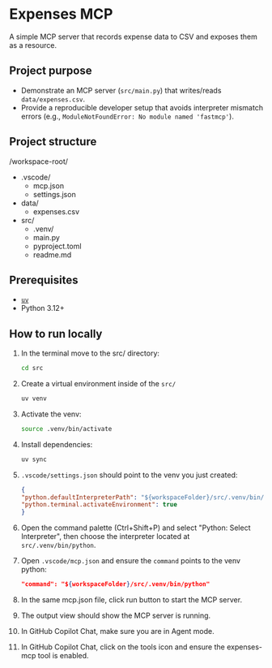 # Expenses MCP

A simple MCP server that records expense data to CSV and exposes them as a resource. 

## Project purpose

- Demonstrate an MCP server (`src/main.py`) that writes/reads `data/expenses.csv`.
- Provide a reproducible developer setup that avoids interpreter mismatch errors (e.g., `ModuleNotFoundError: No module named 'fastmcp'`).

## Project structure

/workspace-root/
- .vscode/
  - mcp.json  
  - settings.json  
- data/  
  - expenses.csv  
- src/  
  - .venv/
  - main.py  
  - pyproject.toml  
  - readme.md

## Prerequisites

- [`uv`](https://docs.astral.sh/uv/getting-started/installation/)
- Python 3.12+

## How to run locally

1. In the terminal move to the src/ directory:

    ```bash
    cd src
    ```

1. Create a virtual environment inside of the `src/`

    ```bash
    uv venv
    ```

1. Activate the venv:

    ```bash
    source .venv/bin/activate
    ```

1. Install dependencies:

    ```bash
    uv sync
    ```

1. `.vscode/settings.json` should point to the venv you just created:

    ```json
    {
    "python.defaultInterpreterPath": "${workspaceFolder}/src/.venv/bin/python",
    "python.terminal.activateEnvironment": true
    }
    ```

1. Open the command palette (Ctrl+Shift+P) and select "Python: Select Interpreter", then choose the interpreter located at `src/.venv/bin/python`.

1. Open `.vscode/mcp.json` and ensure the `command` points to the venv python:

    ```json
    "command": "${workspaceFolder}/src/.venv/bin/python"
    ```

1. In the same mcp.json file, click run button to start the MCP server.
1. The output view should show the MCP server is running.
1. In GitHub Copilot Chat, make sure you are in Agent mode.
1. In GitHub Copilot Chat, click on the tools icon and ensure the expenses-mcp tool is enabled.
